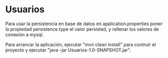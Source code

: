 # Usuarios

Para usar la persistencia en base de datos en application.properties poner la propiedad persistence.type el valor persisted, y rellenar los valores de conexión a mysql.

Para arrancar la aplicación, ejecutar "mvn clean install" para contruir el proyecto y ejecutar "java -jar Usuarios-1.0-SNAPSHOT.jar".

